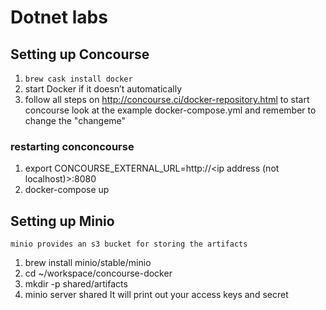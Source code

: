 # Dotnet labs

## Setting up Concourse
1. `brew cask install docker`
1. start Docker if it doesn’t automatically
1. follow all steps on http://concourse.ci/docker-repository.html to start concourse
    look at the example docker-compose.yml and remember to change the "changeme"

### restarting conconcourse
1. export CONCOURSE_EXTERNAL_URL=http://<ip address (not localhost)>:8080
1. docker-compose up

## Setting up Minio
    minio provides an s3 bucket for storing the artifacts
1. brew install minio/stable/minio
1. cd ~/workspace/concourse-docker
1. mkdir -p shared/artifacts
1. minio server shared
    It will print out your access keys and secret
